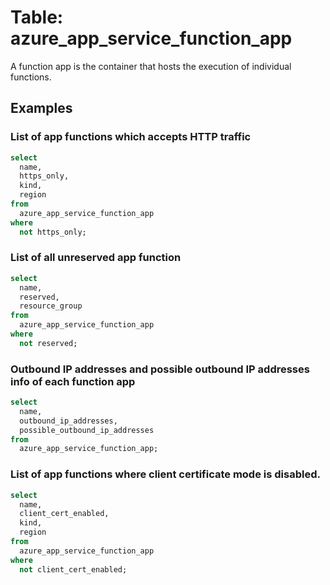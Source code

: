 # Table: azure_app_service_function_app

A function app is the container that hosts the execution of individual functions.

## Examples

### List of app functions which accepts HTTP traffic

```sql
select
  name,
  https_only,
  kind,
  region
from
  azure_app_service_function_app
where
  not https_only;
```


### List of all unreserved app function

```sql
select
  name,
  reserved,
  resource_group
from
  azure_app_service_function_app
where
  not reserved;
```


### Outbound IP addresses and possible outbound IP addresses info of each function app

```sql
select
  name,
  outbound_ip_addresses,
  possible_outbound_ip_addresses
from
  azure_app_service_function_app;
```


### List of app functions where client certificate mode is disabled.

```sql
select
  name,
  client_cert_enabled,
  kind,
  region
from
  azure_app_service_function_app
where
  not client_cert_enabled;
```
